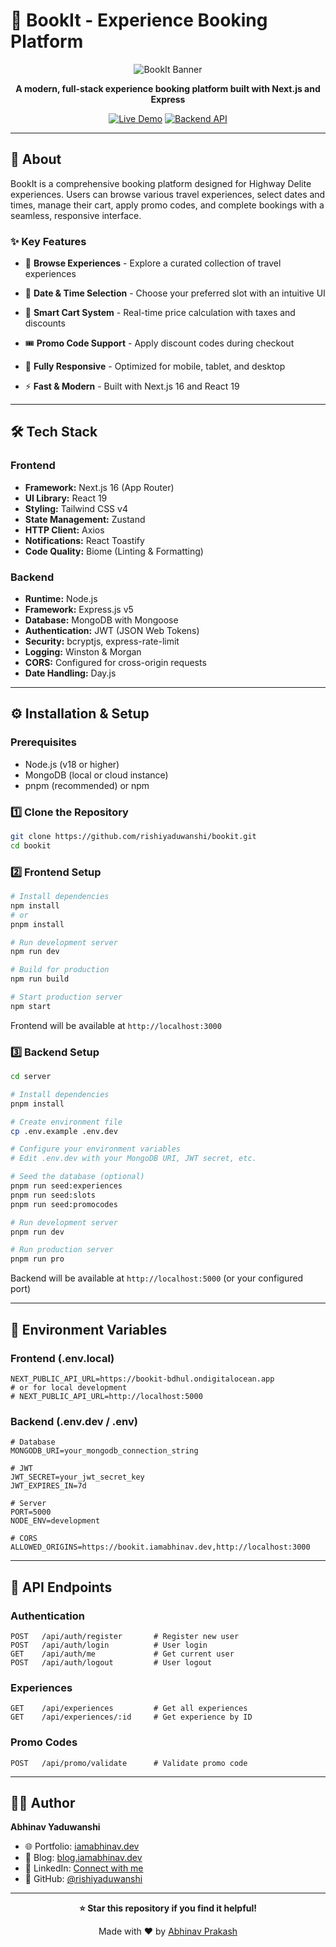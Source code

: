 # 🎫 BookIt - Experience Booking Platform

<div align="center">

![BookIt Banner](https://img.shields.io/badge/BookIt-Experience%20Booking-FFD643?style=for-the-badge)

**A modern, full-stack experience booking platform built with Next.js and Express**

[![Live Demo](https://img.shields.io/badge/Live%20Demo-bookit.iamabhinav.dev-blue?style=for-the-badge&logo=vercel)](https://bookit.iamabhinav.dev)
[![Backend API](https://img.shields.io/badge/Backend%20API-DigitalOcean-0080FF?style=for-the-badge&logo=digitalocean)](https://bookit-bdhul.ondigitalocean.app)

</div>

---

## 📖 About

BookIt is a comprehensive booking platform designed for Highway Delite experiences. Users can browse various travel experiences, select dates and times, manage their cart, apply promo codes, and complete bookings with a seamless, responsive interface.

### ✨ Key Features

- 🎯 **Browse Experiences** - Explore a curated collection of travel experiences
- 📅 **Date & Time Selection** - Choose your preferred slot with an intuitive UI
- 🛒 **Smart Cart System** - Real-time price calculation with taxes and discounts
- 🎟️ **Promo Code Support** - Apply discount codes during checkout
- 📱 **Fully Responsive** - Optimized for mobile, tablet, and desktop

- ⚡ **Fast & Modern** - Built with Next.js 16 and React 19


---

## 🛠️ Tech Stack

### Frontend
- **Framework:** Next.js 16 (App Router)
- **UI Library:** React 19
- **Styling:** Tailwind CSS v4
- **State Management:** Zustand
- **HTTP Client:** Axios
- **Notifications:** React Toastify
- **Code Quality:** Biome (Linting & Formatting)

### Backend
- **Runtime:** Node.js
- **Framework:** Express.js v5
- **Database:** MongoDB with Mongoose
- **Authentication:** JWT (JSON Web Tokens)
- **Security:** bcryptjs, express-rate-limit
- **Logging:** Winston & Morgan
- **CORS:** Configured for cross-origin requests
- **Date Handling:** Day.js

---

## ⚙️ Installation & Setup

### Prerequisites
- Node.js (v18 or higher)
- MongoDB (local or cloud instance)
- pnpm (recommended) or npm

### 1️⃣ Clone the Repository
```bash
git clone https://github.com/rishiyaduwanshi/bookit.git
cd bookit
```

### 2️⃣ Frontend Setup
```bash
# Install dependencies
npm install
# or
pnpm install

# Run development server
npm run dev

# Build for production
npm run build

# Start production server
npm start
```

Frontend will be available at `http://localhost:3000`

### 3️⃣ Backend Setup
```bash
cd server

# Install dependencies
pnpm install

# Create environment file
cp .env.example .env.dev

# Configure your environment variables
# Edit .env.dev with your MongoDB URI, JWT secret, etc.

# Seed the database (optional)
pnpm run seed:experiences
pnpm run seed:slots
pnpm run seed:promocodes

# Run development server
pnpm run dev

# Run production server
pnpm run pro
```

Backend will be available at `http://localhost:5000` (or your configured port)

---

## 🔧 Environment Variables

### Frontend (.env.local)
```env
NEXT_PUBLIC_API_URL=https://bookit-bdhul.ondigitalocean.app
# or for local development
# NEXT_PUBLIC_API_URL=http://localhost:5000
```

### Backend (.env.dev / .env)
```env
# Database
MONGODB_URI=your_mongodb_connection_string

# JWT
JWT_SECRET=your_jwt_secret_key
JWT_EXPIRES_IN=7d

# Server
PORT=5000
NODE_ENV=development

# CORS
ALLOWED_ORIGINS=https://bookit.iamabhinav.dev,http://localhost:3000
```

---

## 📡 API Endpoints

### Authentication
```
POST   /api/auth/register       # Register new user
POST   /api/auth/login          # User login
GET    /api/auth/me             # Get current user
POST   /api/auth/logout         # User logout
```

### Experiences
```
GET    /api/experiences         # Get all experiences
GET    /api/experiences/:id     # Get experience by ID
```

### Promo Codes
```
POST   /api/promo/validate      # Validate promo code
```

---


## 👨‍💻 Author

**Abhinav Yaduwanshi**

- 🌐 Portfolio: [iamabhinav.dev](https://iamabhinav.dev)
- 📝 Blog: [blog.iamabhinav.dev](https://blog.iamabhinav.dev)
- 💼 LinkedIn: [Connect with me](https://linkedin.com/in/rishiyaduwanshi)
- 🐙 GitHub: [@rishiyaduwanshi](https://github.com/rishiyaduwanshi)

---

<div align="center">

**⭐ Star this repository if you find it helpful!**

Made with ❤️ by [Abhinav Prakash](https://iamabhinav.dev)

</div>
